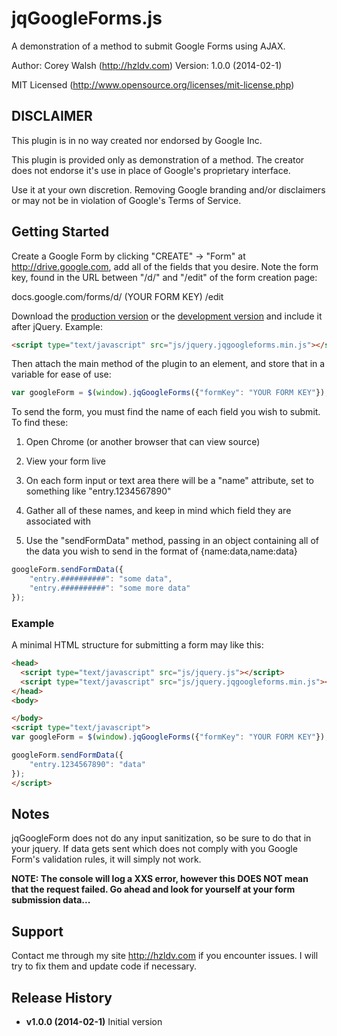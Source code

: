 # jqGoogleForms.js #

A demonstration of a method to submit Google Forms using AJAX. 

Author: Corey Walsh (http://hzldv.com)
Version: 1.0.0 (2014-02-1)

MIT Licensed (http://www.opensource.org/licenses/mit-license.php)

## DISCLAIMER ##

This plugin is in no way created nor endorsed by Google Inc. 

This plugin is provided only as demonstration of a method. The creator does not endorse it's use in place of Google's proprietary interface.

Use it at your own discretion. Removing Google branding and/or disclaimers or may not be in violation of Google's Terms of Service.

## Getting Started ##

Create a Google Form by clicking "CREATE" -> "Form" at http://drive.google.com, add all of the fields that you desire. Note the form key, found in the URL between "/d/" and "/edit" of the form creation page:

docs.google.com/forms/d/ (YOUR FORM KEY) /edit

Download the [production version][min] or the [development version][max] and include it after jQuery. Example:
```html
<script type="text/javascript" src="js/jquery.jqgoogleforms.min.js"></script>
```
Then attach the main method of the plugin to an element, and store that in a variable for ease of use:

```javascript
var googleForm = $(window).jqGoogleForms({"formKey": "YOUR FORM KEY"});
```

To send the form, you must find the name of each field you wish to submit. To find these: 

1. Open Chrome (or another browser that can view source) 

2. View your form live 

3. On each form input or text area there will be a "name" attribute, set to something like "entry.1234567890" 

4. Gather all of these names, and keep in mind which field they are associated with 

5. Use the "sendFormData" method, passing in an object containing all of the data you wish to send in the format of {name:data,name:data} 

```javascript
googleForm.sendFormData({
    "entry.##########": "some data",
    "entry.##########": "some more data"
});
```


[min]: https://github.com/kctess5/jqGoogleForms/blob/master/js/jquery.jqgoogleforms.min.js
[max]: https://github.com/kctess5/jqGoogleForms/blob/master/js/jquery.jqgoogleforms.js

### Example ###

A minimal HTML structure for submitting a form may like this:

```html
<head>
  <script type="text/javascript" src="js/jquery.js"></script>
  <script type="text/javascript" src="js/jquery.jqgoogleforms.min.js"></script>
</head>
<body>

</body>
<script type="text/javascript">
var googleForm = $(window).jqGoogleForms({"formKey": "YOUR FORM KEY"});

googleForm.sendFormData({
    "entry.1234567890": "data"
});
</script>
```
## Notes ##

jqGoogleForm does not do any input sanitization, so be sure to do that in your jquery. If data gets sent which does not comply with you Google Form's validation rules, it will simply not work.

**NOTE: The console will log a XXS error, however this DOES NOT mean that the request failed. Go ahead and look for yourself at your form submission data...**

## Support ##
Contact me through my site http://hzldv.com if you encounter issues. I will try to fix them and update code if necessary.

## Release History ##

+ **v1.0.0 (2014-02-1)** Initial version